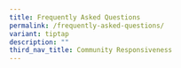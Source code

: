 ```yaml
---
title: Frequently Asked Questions
permalink: /frequently-asked-questions/
variant: tiptap
description: ""
third_nav_title: Community Responsiveness
---
```

